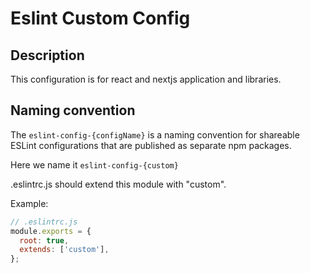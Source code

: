 # Eslint Custom Config

## Description

This configuration is for react and nextjs application and libraries.

## Naming convention

The `eslint-config-{configName}` is a naming convention for shareable ESLint configurations that are published as separate npm packages.

Here we name it `eslint-config-{custom}`

.eslintrc.js should extend this module with "custom".

Example:

```javascript
// .eslintrc.js
module.exports = {
  root: true,
  extends: ['custom'],
};
```
